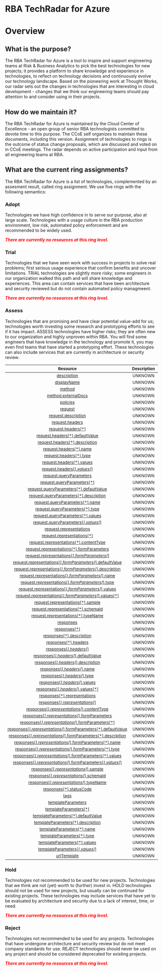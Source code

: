 
RBA TechRadar for Azure
=======================

# Overview

## What is the purpose?


The RBA TechRadar for Azure is a tool to inspire and support engineering teams at Risk & Business Analytics to pick the best technologies for new projects; it provides a platform to share knowledge and experience in technologies, to reflect on technology decisions and continuously evolve our technology landscape.  Based on the pioneering work at Thought Works, our radar sets out the changes in technologies that are interesting in cloud development - changes that we think our engineering teams should pay attention to and consider using in their projects.
## How do we maintain it?


The RBA TechRadar for Azure is maintained by the Cloud Center of Excellence - an open group of senior RBA technologists committed to devote time to this purpose.  The CCoE self organizes to maintain these documents, including this version.  Assignment of technologies to rings is the outcome of status change proposals, which are discussed and voted on in CCoE meetings.  The radar depends on active participation and input from all engineering teams at RBA.
## What are the current ring assignments?


The RBA TechRadar for Azure is a list of technologies, complemented by an assesment result, called ring assignment.  We use five rings with the following semantics:
### Adopt


Technologies we have high confidence in to serve our purpose, also at large scale.  Technologies with a usage culture in the RBA production environment, low risk, automated policy enforcement and are recommended to be widely used.  
  
***<font color="red"> There are currently no resources at this ring level. </font>***
### Trial


Technologies that we have seen work with success in projects to solve real problems;  first serious usage experience that confirm benefits and uncover limitations.  TRIAL technologies are slightly more risky; some engineers in our organization walked this path and will share knowledge and experiences.  This area can contain services that have been architecture and security reviewed but do not contain automated policy managmeent.  
  
***<font color="red"> There are currently no resources at this ring level. </font>***
### Assess


Technologies that are promising and have clear potential value-add for us; technologies worth investing some research and prototyping efforts to see if it has impact.  ASSESS technologies have higher risks;  they are often new to our organization and highly unproven within RBA.  You will find some engineers that have knowledge in the technology and promote it, you may even find teams that have started a prototyping effort.  These technologies can also include services that are currently in architecture or security review.  

|<sub>Resource</sub>|<sub>Description</sub>|<sub>Path</sub>|<sub>Status</sub>|
| :---: | :---: | :---: | :---: |
|<sub>[description](https://github.com/openrba/python-azure-techradar/tree/master/Microsoft.ApiManagement/service/apis/operations/description)</sub>|<sub>UNKNOWN</sub>|<sub>Microsoft.ApiManagement/service/apis/operations/description</sub>|<sub>ASSESS</sub>|
|<sub>[displayName](https://github.com/openrba/python-azure-techradar/tree/master/Microsoft.ApiManagement/service/apis/operations/displayName)</sub>|<sub>UNKNOWN</sub>|<sub>Microsoft.ApiManagement/service/apis/operations/displayName</sub>|<sub>ASSESS</sub>|
|<sub>[method](https://github.com/openrba/python-azure-techradar/tree/master/Microsoft.ApiManagement/service/apis/operations/method)</sub>|<sub>UNKNOWN</sub>|<sub>Microsoft.ApiManagement/service/apis/operations/method</sub>|<sub>ASSESS</sub>|
|<sub>[method.externalDocs](https://github.com/openrba/python-azure-techradar/tree/master/Microsoft.ApiManagement/service/apis/operations/method.externalDocs)</sub>|<sub>UNKNOWN</sub>|<sub>Microsoft.ApiManagement/service/apis/operations/method.externalDocs</sub>|<sub>ASSESS</sub>|
|<sub>[policies](https://github.com/openrba/python-azure-techradar/tree/master/Microsoft.ApiManagement/service/apis/operations/policies)</sub>|<sub>UNKNOWN</sub>|<sub>Microsoft.ApiManagement/service/apis/operations/policies</sub>|<sub>ASSESS</sub>|
|<sub>[request](https://github.com/openrba/python-azure-techradar/tree/master/Microsoft.ApiManagement/service/apis/operations/request)</sub>|<sub>UNKNOWN</sub>|<sub>Microsoft.ApiManagement/service/apis/operations/request</sub>|<sub>ASSESS</sub>|
|<sub>[request.description](https://github.com/openrba/python-azure-techradar/tree/master/Microsoft.ApiManagement/service/apis/operations/request.description)</sub>|<sub>UNKNOWN</sub>|<sub>Microsoft.ApiManagement/service/apis/operations/request.description</sub>|<sub>ASSESS</sub>|
|<sub>[request.headers](https://github.com/openrba/python-azure-techradar/tree/master/Microsoft.ApiManagement/service/apis/operations/request.headers)</sub>|<sub>UNKNOWN</sub>|<sub>Microsoft.ApiManagement/service/apis/operations/request.headers</sub>|<sub>ASSESS</sub>|
|<sub>[request.headers[*]](https://github.com/openrba/python-azure-techradar/tree/master/Microsoft.ApiManagement/service/apis/operations/request.headers[*])</sub>|<sub>UNKNOWN</sub>|<sub>Microsoft.ApiManagement/service/apis/operations/request.headers[*]</sub>|<sub>ASSESS</sub>|
|<sub>[request.headers[*].defaultValue](https://github.com/openrba/python-azure-techradar/tree/master/Microsoft.ApiManagement/service/apis/operations/request.headers[*].defaultValue)</sub>|<sub>UNKNOWN</sub>|<sub>Microsoft.ApiManagement/service/apis/operations/request.headers[*].defaultValue</sub>|<sub>ASSESS</sub>|
|<sub>[request.headers[*].description](https://github.com/openrba/python-azure-techradar/tree/master/Microsoft.ApiManagement/service/apis/operations/request.headers[*].description)</sub>|<sub>UNKNOWN</sub>|<sub>Microsoft.ApiManagement/service/apis/operations/request.headers[*].description</sub>|<sub>ASSESS</sub>|
|<sub>[request.headers[*].name](https://github.com/openrba/python-azure-techradar/tree/master/Microsoft.ApiManagement/service/apis/operations/request.headers[*].name)</sub>|<sub>UNKNOWN</sub>|<sub>Microsoft.ApiManagement/service/apis/operations/request.headers[*].name</sub>|<sub>ASSESS</sub>|
|<sub>[request.headers[*].type](https://github.com/openrba/python-azure-techradar/tree/master/Microsoft.ApiManagement/service/apis/operations/request.headers[*].type)</sub>|<sub>UNKNOWN</sub>|<sub>Microsoft.ApiManagement/service/apis/operations/request.headers[*].type</sub>|<sub>ASSESS</sub>|
|<sub>[request.headers[*].values](https://github.com/openrba/python-azure-techradar/tree/master/Microsoft.ApiManagement/service/apis/operations/request.headers[*].values)</sub>|<sub>UNKNOWN</sub>|<sub>Microsoft.ApiManagement/service/apis/operations/request.headers[*].values</sub>|<sub>ASSESS</sub>|
|<sub>[request.headers[*].values[*]](https://github.com/openrba/python-azure-techradar/tree/master/Microsoft.ApiManagement/service/apis/operations/request.headers[*].values[*])</sub>|<sub>UNKNOWN</sub>|<sub>Microsoft.ApiManagement/service/apis/operations/request.headers[*].values[*]</sub>|<sub>ASSESS</sub>|
|<sub>[request.queryParameters](https://github.com/openrba/python-azure-techradar/tree/master/Microsoft.ApiManagement/service/apis/operations/request.queryParameters)</sub>|<sub>UNKNOWN</sub>|<sub>Microsoft.ApiManagement/service/apis/operations/request.queryParameters</sub>|<sub>ASSESS</sub>|
|<sub>[request.queryParameters[*]](https://github.com/openrba/python-azure-techradar/tree/master/Microsoft.ApiManagement/service/apis/operations/request.queryParameters[*])</sub>|<sub>UNKNOWN</sub>|<sub>Microsoft.ApiManagement/service/apis/operations/request.queryParameters[*]</sub>|<sub>ASSESS</sub>|
|<sub>[request.queryParameters[*].defaultValue](https://github.com/openrba/python-azure-techradar/tree/master/Microsoft.ApiManagement/service/apis/operations/request.queryParameters[*].defaultValue)</sub>|<sub>UNKNOWN</sub>|<sub>Microsoft.ApiManagement/service/apis/operations/request.queryParameters[*].defaultValue</sub>|<sub>ASSESS</sub>|
|<sub>[request.queryParameters[*].description](https://github.com/openrba/python-azure-techradar/tree/master/Microsoft.ApiManagement/service/apis/operations/request.queryParameters[*].description)</sub>|<sub>UNKNOWN</sub>|<sub>Microsoft.ApiManagement/service/apis/operations/request.queryParameters[*].description</sub>|<sub>ASSESS</sub>|
|<sub>[request.queryParameters[*].name](https://github.com/openrba/python-azure-techradar/tree/master/Microsoft.ApiManagement/service/apis/operations/request.queryParameters[*].name)</sub>|<sub>UNKNOWN</sub>|<sub>Microsoft.ApiManagement/service/apis/operations/request.queryParameters[*].name</sub>|<sub>ASSESS</sub>|
|<sub>[request.queryParameters[*].type](https://github.com/openrba/python-azure-techradar/tree/master/Microsoft.ApiManagement/service/apis/operations/request.queryParameters[*].type)</sub>|<sub>UNKNOWN</sub>|<sub>Microsoft.ApiManagement/service/apis/operations/request.queryParameters[*].type</sub>|<sub>ASSESS</sub>|
|<sub>[request.queryParameters[*].values](https://github.com/openrba/python-azure-techradar/tree/master/Microsoft.ApiManagement/service/apis/operations/request.queryParameters[*].values)</sub>|<sub>UNKNOWN</sub>|<sub>Microsoft.ApiManagement/service/apis/operations/request.queryParameters[*].values</sub>|<sub>ASSESS</sub>|
|<sub>[request.queryParameters[*].values[*]](https://github.com/openrba/python-azure-techradar/tree/master/Microsoft.ApiManagement/service/apis/operations/request.queryParameters[*].values[*])</sub>|<sub>UNKNOWN</sub>|<sub>Microsoft.ApiManagement/service/apis/operations/request.queryParameters[*].values[*]</sub>|<sub>ASSESS</sub>|
|<sub>[request.representations](https://github.com/openrba/python-azure-techradar/tree/master/Microsoft.ApiManagement/service/apis/operations/request.representations)</sub>|<sub>UNKNOWN</sub>|<sub>Microsoft.ApiManagement/service/apis/operations/request.representations</sub>|<sub>ASSESS</sub>|
|<sub>[request.representations[*]](https://github.com/openrba/python-azure-techradar/tree/master/Microsoft.ApiManagement/service/apis/operations/request.representations[*])</sub>|<sub>UNKNOWN</sub>|<sub>Microsoft.ApiManagement/service/apis/operations/request.representations[*]</sub>|<sub>ASSESS</sub>|
|<sub>[request.representations[*].contentType](https://github.com/openrba/python-azure-techradar/tree/master/Microsoft.ApiManagement/service/apis/operations/request.representations[*].contentType)</sub>|<sub>UNKNOWN</sub>|<sub>Microsoft.ApiManagement/service/apis/operations/request.representations[*].contentType</sub>|<sub>ASSESS</sub>|
|<sub>[request.representations[*].formParameters](https://github.com/openrba/python-azure-techradar/tree/master/Microsoft.ApiManagement/service/apis/operations/request.representations[*].formParameters)</sub>|<sub>UNKNOWN</sub>|<sub>Microsoft.ApiManagement/service/apis/operations/request.representations[*].formParameters</sub>|<sub>ASSESS</sub>|
|<sub>[request.representations[*].formParameters[*]](https://github.com/openrba/python-azure-techradar/tree/master/Microsoft.ApiManagement/service/apis/operations/request.representations[*].formParameters[*])</sub>|<sub>UNKNOWN</sub>|<sub>Microsoft.ApiManagement/service/apis/operations/request.representations[*].formParameters[*]</sub>|<sub>ASSESS</sub>|
|<sub>[request.representations[*].formParameters[*].defaultValue](https://github.com/openrba/python-azure-techradar/tree/master/Microsoft.ApiManagement/service/apis/operations/request.representations[*].formParameters[*].defaultValue)</sub>|<sub>UNKNOWN</sub>|<sub>Microsoft.ApiManagement/service/apis/operations/request.representations[*].formParameters[*].defaultValue</sub>|<sub>ASSESS</sub>|
|<sub>[request.representations[*].formParameters[*].description](https://github.com/openrba/python-azure-techradar/tree/master/Microsoft.ApiManagement/service/apis/operations/request.representations[*].formParameters[*].description)</sub>|<sub>UNKNOWN</sub>|<sub>Microsoft.ApiManagement/service/apis/operations/request.representations[*].formParameters[*].description</sub>|<sub>ASSESS</sub>|
|<sub>[request.representations[*].formParameters[*].name](https://github.com/openrba/python-azure-techradar/tree/master/Microsoft.ApiManagement/service/apis/operations/request.representations[*].formParameters[*].name)</sub>|<sub>UNKNOWN</sub>|<sub>Microsoft.ApiManagement/service/apis/operations/request.representations[*].formParameters[*].name</sub>|<sub>ASSESS</sub>|
|<sub>[request.representations[*].formParameters[*].type](https://github.com/openrba/python-azure-techradar/tree/master/Microsoft.ApiManagement/service/apis/operations/request.representations[*].formParameters[*].type)</sub>|<sub>UNKNOWN</sub>|<sub>Microsoft.ApiManagement/service/apis/operations/request.representations[*].formParameters[*].type</sub>|<sub>ASSESS</sub>|
|<sub>[request.representations[*].formParameters[*].values](https://github.com/openrba/python-azure-techradar/tree/master/Microsoft.ApiManagement/service/apis/operations/request.representations[*].formParameters[*].values)</sub>|<sub>UNKNOWN</sub>|<sub>Microsoft.ApiManagement/service/apis/operations/request.representations[*].formParameters[*].values</sub>|<sub>ASSESS</sub>|
|<sub>[request.representations[*].formParameters[*].values[*]](https://github.com/openrba/python-azure-techradar/tree/master/Microsoft.ApiManagement/service/apis/operations/request.representations[*].formParameters[*].values[*])</sub>|<sub>UNKNOWN</sub>|<sub>Microsoft.ApiManagement/service/apis/operations/request.representations[*].formParameters[*].values[*]</sub>|<sub>ASSESS</sub>|
|<sub>[request.representations[*].sample](https://github.com/openrba/python-azure-techradar/tree/master/Microsoft.ApiManagement/service/apis/operations/request.representations[*].sample)</sub>|<sub>UNKNOWN</sub>|<sub>Microsoft.ApiManagement/service/apis/operations/request.representations[*].sample</sub>|<sub>ASSESS</sub>|
|<sub>[request.representations[*].schemaId](https://github.com/openrba/python-azure-techradar/tree/master/Microsoft.ApiManagement/service/apis/operations/request.representations[*].schemaId)</sub>|<sub>UNKNOWN</sub>|<sub>Microsoft.ApiManagement/service/apis/operations/request.representations[*].schemaId</sub>|<sub>ASSESS</sub>|
|<sub>[request.representations[*].typeName](https://github.com/openrba/python-azure-techradar/tree/master/Microsoft.ApiManagement/service/apis/operations/request.representations[*].typeName)</sub>|<sub>UNKNOWN</sub>|<sub>Microsoft.ApiManagement/service/apis/operations/request.representations[*].typeName</sub>|<sub>ASSESS</sub>|
|<sub>[responses](https://github.com/openrba/python-azure-techradar/tree/master/Microsoft.ApiManagement/service/apis/operations/responses)</sub>|<sub>UNKNOWN</sub>|<sub>Microsoft.ApiManagement/service/apis/operations/responses</sub>|<sub>ASSESS</sub>|
|<sub>[responses[*]](https://github.com/openrba/python-azure-techradar/tree/master/Microsoft.ApiManagement/service/apis/operations/responses[*])</sub>|<sub>UNKNOWN</sub>|<sub>Microsoft.ApiManagement/service/apis/operations/responses[*]</sub>|<sub>ASSESS</sub>|
|<sub>[responses[*].description](https://github.com/openrba/python-azure-techradar/tree/master/Microsoft.ApiManagement/service/apis/operations/responses[*].description)</sub>|<sub>UNKNOWN</sub>|<sub>Microsoft.ApiManagement/service/apis/operations/responses[*].description</sub>|<sub>ASSESS</sub>|
|<sub>[responses[*].headers](https://github.com/openrba/python-azure-techradar/tree/master/Microsoft.ApiManagement/service/apis/operations/responses[*].headers)</sub>|<sub>UNKNOWN</sub>|<sub>Microsoft.ApiManagement/service/apis/operations/responses[*].headers</sub>|<sub>ASSESS</sub>|
|<sub>[responses[*].headers[*]](https://github.com/openrba/python-azure-techradar/tree/master/Microsoft.ApiManagement/service/apis/operations/responses[*].headers[*])</sub>|<sub>UNKNOWN</sub>|<sub>Microsoft.ApiManagement/service/apis/operations/responses[*].headers[*]</sub>|<sub>ASSESS</sub>|
|<sub>[responses[*].headers[*].defaultValue](https://github.com/openrba/python-azure-techradar/tree/master/Microsoft.ApiManagement/service/apis/operations/responses[*].headers[*].defaultValue)</sub>|<sub>UNKNOWN</sub>|<sub>Microsoft.ApiManagement/service/apis/operations/responses[*].headers[*].defaultValue</sub>|<sub>ASSESS</sub>|
|<sub>[responses[*].headers[*].description](https://github.com/openrba/python-azure-techradar/tree/master/Microsoft.ApiManagement/service/apis/operations/responses[*].headers[*].description)</sub>|<sub>UNKNOWN</sub>|<sub>Microsoft.ApiManagement/service/apis/operations/responses[*].headers[*].description</sub>|<sub>ASSESS</sub>|
|<sub>[responses[*].headers[*].name](https://github.com/openrba/python-azure-techradar/tree/master/Microsoft.ApiManagement/service/apis/operations/responses[*].headers[*].name)</sub>|<sub>UNKNOWN</sub>|<sub>Microsoft.ApiManagement/service/apis/operations/responses[*].headers[*].name</sub>|<sub>ASSESS</sub>|
|<sub>[responses[*].headers[*].type](https://github.com/openrba/python-azure-techradar/tree/master/Microsoft.ApiManagement/service/apis/operations/responses[*].headers[*].type)</sub>|<sub>UNKNOWN</sub>|<sub>Microsoft.ApiManagement/service/apis/operations/responses[*].headers[*].type</sub>|<sub>ASSESS</sub>|
|<sub>[responses[*].headers[*].values](https://github.com/openrba/python-azure-techradar/tree/master/Microsoft.ApiManagement/service/apis/operations/responses[*].headers[*].values)</sub>|<sub>UNKNOWN</sub>|<sub>Microsoft.ApiManagement/service/apis/operations/responses[*].headers[*].values</sub>|<sub>ASSESS</sub>|
|<sub>[responses[*].headers[*].values[*]](https://github.com/openrba/python-azure-techradar/tree/master/Microsoft.ApiManagement/service/apis/operations/responses[*].headers[*].values[*])</sub>|<sub>UNKNOWN</sub>|<sub>Microsoft.ApiManagement/service/apis/operations/responses[*].headers[*].values[*]</sub>|<sub>ASSESS</sub>|
|<sub>[responses[*].representations](https://github.com/openrba/python-azure-techradar/tree/master/Microsoft.ApiManagement/service/apis/operations/responses[*].representations)</sub>|<sub>UNKNOWN</sub>|<sub>Microsoft.ApiManagement/service/apis/operations/responses[*].representations</sub>|<sub>ASSESS</sub>|
|<sub>[responses[*].representations[*]](https://github.com/openrba/python-azure-techradar/tree/master/Microsoft.ApiManagement/service/apis/operations/responses[*].representations[*])</sub>|<sub>UNKNOWN</sub>|<sub>Microsoft.ApiManagement/service/apis/operations/responses[*].representations[*]</sub>|<sub>ASSESS</sub>|
|<sub>[responses[*].representations[*].contentType](https://github.com/openrba/python-azure-techradar/tree/master/Microsoft.ApiManagement/service/apis/operations/responses[*].representations[*].contentType)</sub>|<sub>UNKNOWN</sub>|<sub>Microsoft.ApiManagement/service/apis/operations/responses[*].representations[*].contentType</sub>|<sub>ASSESS</sub>|
|<sub>[responses[*].representations[*].formParameters](https://github.com/openrba/python-azure-techradar/tree/master/Microsoft.ApiManagement/service/apis/operations/responses[*].representations[*].formParameters)</sub>|<sub>UNKNOWN</sub>|<sub>Microsoft.ApiManagement/service/apis/operations/responses[*].representations[*].formParameters</sub>|<sub>ASSESS</sub>|
|<sub>[responses[*].representations[*].formParameters[*]](https://github.com/openrba/python-azure-techradar/tree/master/Microsoft.ApiManagement/service/apis/operations/responses[*].representations[*].formParameters[*])</sub>|<sub>UNKNOWN</sub>|<sub>Microsoft.ApiManagement/service/apis/operations/responses[*].representations[*].formParameters[*]</sub>|<sub>ASSESS</sub>|
|<sub>[responses[*].representations[*].formParameters[*].defaultValue](https://github.com/openrba/python-azure-techradar/tree/master/Microsoft.ApiManagement/service/apis/operations/responses[*].representations[*].formParameters[*].defaultValue)</sub>|<sub>UNKNOWN</sub>|<sub>Microsoft.ApiManagement/service/apis/operations/responses[*].representations[*].formParameters[*].defaultValue</sub>|<sub>ASSESS</sub>|
|<sub>[responses[*].representations[*].formParameters[*].description](https://github.com/openrba/python-azure-techradar/tree/master/Microsoft.ApiManagement/service/apis/operations/responses[*].representations[*].formParameters[*].description)</sub>|<sub>UNKNOWN</sub>|<sub>Microsoft.ApiManagement/service/apis/operations/responses[*].representations[*].formParameters[*].description</sub>|<sub>ASSESS</sub>|
|<sub>[responses[*].representations[*].formParameters[*].name](https://github.com/openrba/python-azure-techradar/tree/master/Microsoft.ApiManagement/service/apis/operations/responses[*].representations[*].formParameters[*].name)</sub>|<sub>UNKNOWN</sub>|<sub>Microsoft.ApiManagement/service/apis/operations/responses[*].representations[*].formParameters[*].name</sub>|<sub>ASSESS</sub>|
|<sub>[responses[*].representations[*].formParameters[*].type](https://github.com/openrba/python-azure-techradar/tree/master/Microsoft.ApiManagement/service/apis/operations/responses[*].representations[*].formParameters[*].type)</sub>|<sub>UNKNOWN</sub>|<sub>Microsoft.ApiManagement/service/apis/operations/responses[*].representations[*].formParameters[*].type</sub>|<sub>ASSESS</sub>|
|<sub>[responses[*].representations[*].formParameters[*].values](https://github.com/openrba/python-azure-techradar/tree/master/Microsoft.ApiManagement/service/apis/operations/responses[*].representations[*].formParameters[*].values)</sub>|<sub>UNKNOWN</sub>|<sub>Microsoft.ApiManagement/service/apis/operations/responses[*].representations[*].formParameters[*].values</sub>|<sub>ASSESS</sub>|
|<sub>[responses[*].representations[*].formParameters[*].values[*]](https://github.com/openrba/python-azure-techradar/tree/master/Microsoft.ApiManagement/service/apis/operations/responses[*].representations[*].formParameters[*].values[*])</sub>|<sub>UNKNOWN</sub>|<sub>Microsoft.ApiManagement/service/apis/operations/responses[*].representations[*].formParameters[*].values[*]</sub>|<sub>ASSESS</sub>|
|<sub>[responses[*].representations[*].sample](https://github.com/openrba/python-azure-techradar/tree/master/Microsoft.ApiManagement/service/apis/operations/responses[*].representations[*].sample)</sub>|<sub>UNKNOWN</sub>|<sub>Microsoft.ApiManagement/service/apis/operations/responses[*].representations[*].sample</sub>|<sub>ASSESS</sub>|
|<sub>[responses[*].representations[*].schemaId](https://github.com/openrba/python-azure-techradar/tree/master/Microsoft.ApiManagement/service/apis/operations/responses[*].representations[*].schemaId)</sub>|<sub>UNKNOWN</sub>|<sub>Microsoft.ApiManagement/service/apis/operations/responses[*].representations[*].schemaId</sub>|<sub>ASSESS</sub>|
|<sub>[responses[*].representations[*].typeName](https://github.com/openrba/python-azure-techradar/tree/master/Microsoft.ApiManagement/service/apis/operations/responses[*].representations[*].typeName)</sub>|<sub>UNKNOWN</sub>|<sub>Microsoft.ApiManagement/service/apis/operations/responses[*].representations[*].typeName</sub>|<sub>ASSESS</sub>|
|<sub>[responses[*].statusCode](https://github.com/openrba/python-azure-techradar/tree/master/Microsoft.ApiManagement/service/apis/operations/responses[*].statusCode)</sub>|<sub>UNKNOWN</sub>|<sub>Microsoft.ApiManagement/service/apis/operations/responses[*].statusCode</sub>|<sub>ASSESS</sub>|
|<sub>[tags](https://github.com/openrba/python-azure-techradar/tree/master/Microsoft.ApiManagement/service/apis/operations/tags)</sub>|<sub>UNKNOWN</sub>|<sub>Microsoft.ApiManagement/service/apis/operations/tags</sub>|<sub>ASSESS</sub>|
|<sub>[templateParameters](https://github.com/openrba/python-azure-techradar/tree/master/Microsoft.ApiManagement/service/apis/operations/templateParameters)</sub>|<sub>UNKNOWN</sub>|<sub>Microsoft.ApiManagement/service/apis/operations/templateParameters</sub>|<sub>ASSESS</sub>|
|<sub>[templateParameters[*]](https://github.com/openrba/python-azure-techradar/tree/master/Microsoft.ApiManagement/service/apis/operations/templateParameters[*])</sub>|<sub>UNKNOWN</sub>|<sub>Microsoft.ApiManagement/service/apis/operations/templateParameters[*]</sub>|<sub>ASSESS</sub>|
|<sub>[templateParameters[*].defaultValue](https://github.com/openrba/python-azure-techradar/tree/master/Microsoft.ApiManagement/service/apis/operations/templateParameters[*].defaultValue)</sub>|<sub>UNKNOWN</sub>|<sub>Microsoft.ApiManagement/service/apis/operations/templateParameters[*].defaultValue</sub>|<sub>ASSESS</sub>|
|<sub>[templateParameters[*].description](https://github.com/openrba/python-azure-techradar/tree/master/Microsoft.ApiManagement/service/apis/operations/templateParameters[*].description)</sub>|<sub>UNKNOWN</sub>|<sub>Microsoft.ApiManagement/service/apis/operations/templateParameters[*].description</sub>|<sub>ASSESS</sub>|
|<sub>[templateParameters[*].name](https://github.com/openrba/python-azure-techradar/tree/master/Microsoft.ApiManagement/service/apis/operations/templateParameters[*].name)</sub>|<sub>UNKNOWN</sub>|<sub>Microsoft.ApiManagement/service/apis/operations/templateParameters[*].name</sub>|<sub>ASSESS</sub>|
|<sub>[templateParameters[*].type](https://github.com/openrba/python-azure-techradar/tree/master/Microsoft.ApiManagement/service/apis/operations/templateParameters[*].type)</sub>|<sub>UNKNOWN</sub>|<sub>Microsoft.ApiManagement/service/apis/operations/templateParameters[*].type</sub>|<sub>ASSESS</sub>|
|<sub>[templateParameters[*].values](https://github.com/openrba/python-azure-techradar/tree/master/Microsoft.ApiManagement/service/apis/operations/templateParameters[*].values)</sub>|<sub>UNKNOWN</sub>|<sub>Microsoft.ApiManagement/service/apis/operations/templateParameters[*].values</sub>|<sub>ASSESS</sub>|
|<sub>[templateParameters[*].values[*]](https://github.com/openrba/python-azure-techradar/tree/master/Microsoft.ApiManagement/service/apis/operations/templateParameters[*].values[*])</sub>|<sub>UNKNOWN</sub>|<sub>Microsoft.ApiManagement/service/apis/operations/templateParameters[*].values[*]</sub>|<sub>ASSESS</sub>|
|<sub>[urlTemplate](https://github.com/openrba/python-azure-techradar/tree/master/Microsoft.ApiManagement/service/apis/operations/urlTemplate)</sub>|<sub>UNKNOWN</sub>|<sub>Microsoft.ApiManagement/service/apis/operations/urlTemplate</sub>|<sub>ASSESS</sub>|

### Hold


Technologies not recommended to be used for new projects. Technologies that we think are not (yet) worth to (further) invest in.  HOLD technologies should not be used for new projects, but usually can be continued for existing projects.  These technologies may include services that have yet to be evaluated by architecture and security due to a lack of interest, time, or need.  
  
***<font color="red"> There are currently no resources at this ring level. </font>***
### Reject


Technologies not recommended to be used for any projects. Technologies that have undergone architecture and security review but do not meet company standards for use.  REJECT technologies should never be used on any project and should be considered deprecated for existing projects.  
  
***<font color="red"> There are currently no resources at this ring level. </font>***
